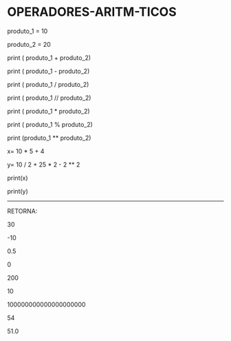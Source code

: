 # OPERADORES-ARITM-TICOS

produto_1 = 10

produto_2 = 20



print ( produto_1 + produto_2) 

print ( produto_1 - produto_2)

print ( produto_1 / produto_2)

print ( produto_1 // produto_2)

print ( produto_1 * produto_2)

print ( produto_1 % produto_2)

print (produto_1 ** produto_2)

x= 10 * 5 + 4

y= 10 / 2 + 25 * 2 - 2 ** 2

print(x)

print(y)

------------------------------------



RETORNA:

30

-10

0.5

0

200

10

100000000000000000000

54

51.0
